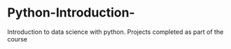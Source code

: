 # Python-Introduction-
Introduction to data science with python. Projects completed as part of the course
